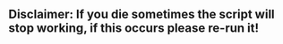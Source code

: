 ## Disclaimer: If you die sometimes the script will stop working, if this occurs please re-run it! ##
